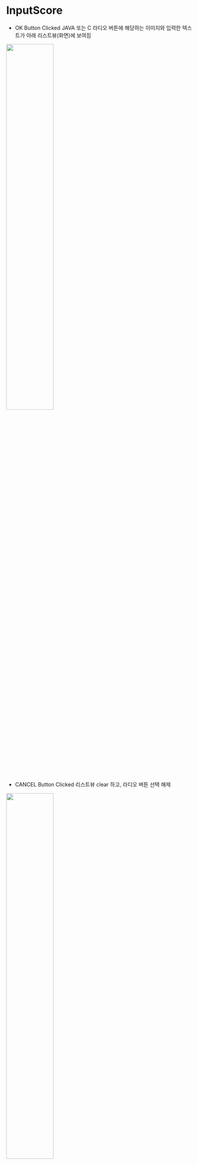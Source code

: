 # InputScore

- OK Button Clicked
JAVA 또는 C 라디오 버튼에 해당하는 이미지와 입력한 텍스트가 아래 리스트뷰(화면)에 보여짐
<img width="50%" src="https://user-images.githubusercontent.com/55493421/184545004-7196c122-60d6-4b16-9e15-820a9656d295.jpg"/>

- CANCEL Button Clicked
리스트뷰 clear 하고, 라디오 버튼 선택 해제
<img width="50%" src="https://user-images.githubusercontent.com/55493421/184545060-4fb7c52f-d29d-494b-8c56-8065bfe9bde5.jpg"/>
